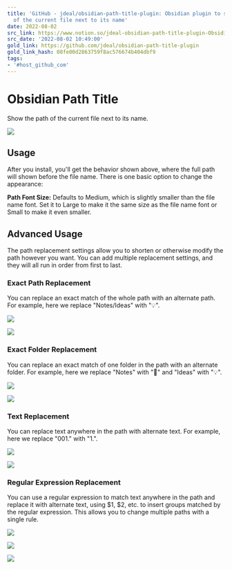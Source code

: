 ```yaml
---
title: 'GitHub - jdeal/obsidian-path-title-plugin: Obsidian plugin to show the path
  of the current file next to its name'
date: 2022-08-02
src_link: https://www.notion.so/jdeal-obsidian-path-title-plugin-Obsidian-plugin-to-show-the-path-of-the-current-file-next-to-its-n-2344a07df0e747c8b060fdfdb221d40a
src_date: '2022-08-02 10:49:00'
gold_link: https://github.com/jdeal/obsidian-path-title-plugin
gold_link_hash: 08fe00d2863759f8ac576674b404dbf9
tags:
- '#host_github_com'
---
```


Obsidian Path Title
===================


Show the path of the current file next to its name.


[![](https://camo.githubusercontent.com/d053a5063ab249737f7a56508af1c22fe8e35451086c836abbab30b28b582485/68747470733a2f2f63646e2e7a617070792e6170702f32343830303038653839666362386239636135326561636166373032326638622e706e67)](https://camo.githubusercontent.com/d053a5063ab249737f7a56508af1c22fe8e35451086c836abbab30b28b582485/68747470733a2f2f63646e2e7a617070792e6170702f32343830303038653839666362386239636135326561636166373032326638622e706e67)


Usage
-----


After you install, you'll get the behavior shown above, where the full path will shown before the file name. There is one basic option to change the appearance:


**Path Font Size:** Defaults to Medium, which is slightly smaller than the file name font. Set it to Large to make it the same size as the file name font or Small to make it even smaller.


Advanced Usage
--------------


The path replacement settings allow you to shorten or otherwise modify the path however you want. You can add multiple replacement settings, and they will all run in order from first to last.


### Exact Path Replacement


You can replace an exact match of the whole path with an alternate path. For example, here we replace "Notes/Ideas" with "💡".


[![](https://camo.githubusercontent.com/668cf1050bc35017c7d09413885eb35229b8befe513f3f8800d09db774777adb/68747470733a2f2f63646e2e7a617070792e6170702f63376338303534353832336231333139303861313733616666343535303539612e706e67)](https://camo.githubusercontent.com/668cf1050bc35017c7d09413885eb35229b8befe513f3f8800d09db774777adb/68747470733a2f2f63646e2e7a617070792e6170702f63376338303534353832336231333139303861313733616666343535303539612e706e67)


[![](https://camo.githubusercontent.com/a81e1fc177fd191ebcb1f728cd9b9d4a2ddbf12430e65b5e9cc3f327c1252fbe/68747470733a2f2f63646e2e7a617070792e6170702f62336630346437353939663737376162613733666166343332646630323364652e706e67)](https://camo.githubusercontent.com/a81e1fc177fd191ebcb1f728cd9b9d4a2ddbf12430e65b5e9cc3f327c1252fbe/68747470733a2f2f63646e2e7a617070792e6170702f62336630346437353939663737376162613733666166343332646630323364652e706e67)


### Exact Folder Replacement


You can replace an exact match of one folder in the path with an alternate folder. For example, here we replace "Notes" with "📝" and "Ideas" with "💡".


[![](https://camo.githubusercontent.com/1d8f26123a2d092c7e9f3e4116aa5dcc7e6f356ad654adf8f230768d5519f21d/68747470733a2f2f63646e2e7a617070792e6170702f34346333393533376561346165663634393537376138353461333335663932632e706e67)](https://camo.githubusercontent.com/1d8f26123a2d092c7e9f3e4116aa5dcc7e6f356ad654adf8f230768d5519f21d/68747470733a2f2f63646e2e7a617070792e6170702f34346333393533376561346165663634393537376138353461333335663932632e706e67)


[![](https://camo.githubusercontent.com/03a9d04f7f005fd0f7535f458ef89fd18f9b0d580b1ab2b2bd7eb4d57ceb71a4/68747470733a2f2f63646e2e7a617070792e6170702f32656265623335656364343663653533323566303731333233663966386536362e706e67)](https://camo.githubusercontent.com/03a9d04f7f005fd0f7535f458ef89fd18f9b0d580b1ab2b2bd7eb4d57ceb71a4/68747470733a2f2f63646e2e7a617070792e6170702f32656265623335656364343663653533323566303731333233663966386536362e706e67)


### Text Replacement


You can replace text anywhere in the path with alternate text. For example, here we replace "001." with "1.".


[![](https://camo.githubusercontent.com/817146edd1e43b706589abcd8eea71ab45dd97d96c2ec1819d132ef04263542e/68747470733a2f2f63646e2e7a617070792e6170702f35343634316132323935656364653238643262336162303864343366303734652e706e67)](https://camo.githubusercontent.com/817146edd1e43b706589abcd8eea71ab45dd97d96c2ec1819d132ef04263542e/68747470733a2f2f63646e2e7a617070792e6170702f35343634316132323935656364653238643262336162303864343366303734652e706e67)


[![](https://camo.githubusercontent.com/f1028357cf61e0c7064948d66f267ae30d868eb79c01a1dc9cc20fd3b5d43534/68747470733a2f2f63646e2e7a617070792e6170702f31636534326633626365323261333930666662333162663231386535613631622e706e67)](https://camo.githubusercontent.com/f1028357cf61e0c7064948d66f267ae30d868eb79c01a1dc9cc20fd3b5d43534/68747470733a2f2f63646e2e7a617070792e6170702f31636534326633626365323261333930666662333162663231386535613631622e706e67)


### Regular Expression Replacement


You can use a regular expression to match text anywhere in the path and replace it with alternate text, using $1, $2, etc. to insert groups matched by the regular expression. This allows you to change multiple paths with a single rule.


[![](https://camo.githubusercontent.com/7332c2f01165fa9e6c2abadf2cdb4e4536d95297dce2c43961d98b29ee76a639/68747470733a2f2f63646e2e7a617070792e6170702f34613439666339616633333638653531373132316336336132633732373461642e706e67)](https://camo.githubusercontent.com/7332c2f01165fa9e6c2abadf2cdb4e4536d95297dce2c43961d98b29ee76a639/68747470733a2f2f63646e2e7a617070792e6170702f34613439666339616633333638653531373132316336336132633732373461642e706e67)


[![](https://camo.githubusercontent.com/f1028357cf61e0c7064948d66f267ae30d868eb79c01a1dc9cc20fd3b5d43534/68747470733a2f2f63646e2e7a617070792e6170702f31636534326633626365323261333930666662333162663231386535613631622e706e67)](https://camo.githubusercontent.com/f1028357cf61e0c7064948d66f267ae30d868eb79c01a1dc9cc20fd3b5d43534/68747470733a2f2f63646e2e7a617070792e6170702f31636534326633626365323261333930666662333162663231386535613631622e706e67)


[![](https://camo.githubusercontent.com/0186ea822b25e17d0cc77061b0564bb6e7a858a78c217e2e9cc59798798061f3/68747470733a2f2f63646e2e7a617070792e6170702f38636136313161626530616566636163333138656331336331343961366331312e706e67)](https://camo.githubusercontent.com/0186ea822b25e17d0cc77061b0564bb6e7a858a78c217e2e9cc59798798061f3/68747470733a2f2f63646e2e7a617070792e6170702f38636136313161626530616566636163333138656331336331343961366331312e706e67)